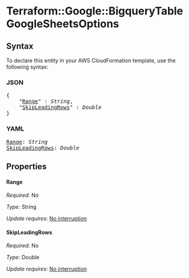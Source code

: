 # Terraform::Google::BigqueryTable GoogleSheetsOptions

## Syntax

To declare this entity in your AWS CloudFormation template, use the following syntax:

### JSON

<pre>
{
    "<a href="#range" title="Range">Range</a>" : <i>String</i>,
    "<a href="#skipleadingrows" title="SkipLeadingRows">SkipLeadingRows</a>" : <i>Double</i>
}
</pre>

### YAML

<pre>
<a href="#range" title="Range">Range</a>: <i>String</i>
<a href="#skipleadingrows" title="SkipLeadingRows">SkipLeadingRows</a>: <i>Double</i>
</pre>

## Properties

#### Range

_Required_: No

_Type_: String

_Update requires_: [No interruption](https://docs.aws.amazon.com/AWSCloudFormation/latest/UserGuide/using-cfn-updating-stacks-update-behaviors.html#update-no-interrupt)

#### SkipLeadingRows

_Required_: No

_Type_: Double

_Update requires_: [No interruption](https://docs.aws.amazon.com/AWSCloudFormation/latest/UserGuide/using-cfn-updating-stacks-update-behaviors.html#update-no-interrupt)

